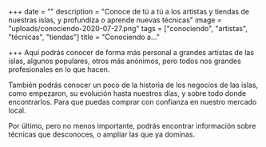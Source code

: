 +++
date = ""
description = "Conoce de tú a tú a los artistas y tiendas de nuestras islas, y profundiza o aprende nuevas técnicas"
image = "uploads/conociendo-2020-07-27.png"
tags = ["conociendo", "artistas", "técnicas", "tiendas"]
title = "Conociendo a..."

+++
Aquí podrás conocer de forma más personal a grandes artistas de las islas, algunos populares, otros más anónimos, pero todos nos grandes profesionales en lo que hacen.

También podrás conocer un poco de la historia de los negocios de las islas, como empezaron, su evolución hasta nuestros días, y sobre todo donde encontrarlos. Para que puedas comprar con confianza en nuestro mercado local.

Por último, pero no menos importante, podrás encontrar información sobre técnicas que desconoces, o ampliar las que ya dominas.